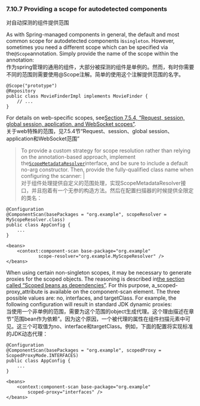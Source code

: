 ### 7.10.7 Providing a scope for autodetected components

对自动探测的组件提供范围

As with Spring-managed components in general, the default and most common scope for autodetected components is`singleton`. However, sometimes you need a different scope which can be specified via the`@Scope`annotation. Simply provide the name of the scope within the annotation:  
作为spring管理的通用的组件，大部分被探测的组件是单例的。然而，有时你需要不同的范围则需要使用@Scope注解。简单的使用这个注解提供范围的名字。

```
@Scope("prototype")
@Repository
public class MovieFinderImpl implements MovieFinder {
    // ...
}
```

For details on web-specific scopes, see[Section 7.5.4, “Request, session, global session, application, and WebSocket scopes”](https://docs.spring.io/spring/docs/current/spring-framework-reference/htmlsingle/#beans-factory-scopes-other).  
关于web特殊的范围，见7.5.4节“Request、session、global session、application和WebSocket范围”

> To provide a custom strategy for scope resolution rather than relying on the annotation-based approach, implement the[`ScopeMetadataResolver`](http://docs.spring.io/spring-framework/docs/4.3.11.RELEASE/javadoc-api/org/springframework/context/annotation/ScopeMetadataResolver.html)interface, and be sure to include a default no-arg constructor. Then, provide the fully-qualified class name when configuring the scanner: \|  
> 对于组件处理提供自定义的范围处理，实现ScopeMetadataResolver接口，并且抱着有一个无参的构造方法。然后在配置扫描器的时候提供全限定的类名：

```
@Configuration
@ComponentScan(basePackages = "org.example", scopeResolver = MyScopeResolver.class)
public class AppConfig {
    ...
}
```

```
<beans>
    <context:component-scan base-package="org.example"
            scope-resolver="org.example.MyScopeResolver" />
</beans>
```

When using certain non-singleton scopes, it may be necessary to generate proxies for the scoped objects. The reasoning is described in[the section called “Scoped beans as dependencies”](https://docs.spring.io/spring/docs/current/spring-framework-reference/htmlsingle/#beans-factory-scopes-other-injection). For this purpose, a\_scoped-proxy\_attribute is available on the component-scan element. The three possible values are: no, interfaces, and targetClass. For example, the following configuration will result in standard JDK dynamic proxies:  
当使用一个非单例的范围，需要为这个范围的object生成代理。这个理由描述在章节“范围bean作为依赖”。因为这个原因，一个被代理的属性在组件扫描元素中可见。这三个可取值为no、interface和targetClass。例如，下面的配置将实现标准的JDK动态代理：

```
@Configuration
@ComponentScan(basePackages = "org.example", scopedProxy = ScopedProxyMode.INTERFACES)
public class AppConfig {
    ...
}
```

```
<beans>
    <context:component-scan base-package="org.example"
        scoped-proxy="interfaces" />
</beans>
```



